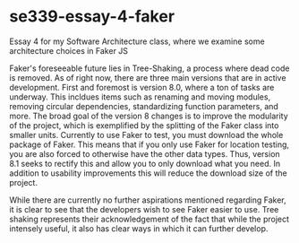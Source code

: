 # se339-essay-4-faker
Essay 4 for my Software Architecture class, where we examine some architecture choices in Faker JS


Faker's foreseeable future lies in Tree-Shaking, a process where dead code is removed. As of right now, there are three main versions that are in active development.
First and foremost is version 8.0, where a ton of tasks are underway. This incldues items such as renaming and moving modules, removing circular dependencies, standardizing 
function parameters, and more. The broad goal of the version 8 changes is to improve the modularity of the project, which is exemplified by the splitting of the Faker class into smaller units.
Currently to use Faker to test, you must download the whole package of Faker. This means that if you only use Faker for location testing, you are also forced to otherwise have
the other data types. Thus, version 8.1 seeks to rectify this and allow you to only download what you need. In addition to usability improvements this will reduce
the download size of the project.

While there are currently no further aspirations mentioned regarding Faker, it is clear to see that the developers wish to see Faker easier to use. Tree shaking represents their
acknowledgement  of the fact that while the project intensely useful, it also has clear ways in which it can further develop. 